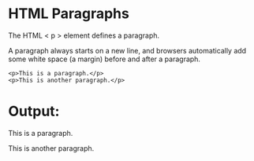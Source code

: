 # HTML Paragraphs
The HTML < p > element defines a paragraph.

A paragraph always starts on a new line, and browsers automatically add some white space (a margin) before and after a paragraph.

```
<p>This is a paragraph.</p>
<p>This is another paragraph.</p>
```

# Output:

<p>This is a paragraph.</p>
<p>This is another paragraph.</p>
